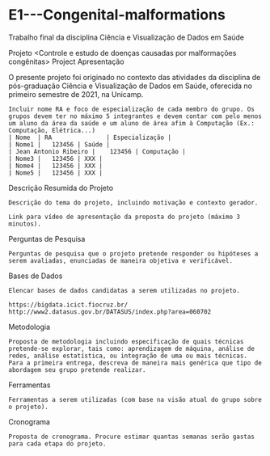 # E1---Congenital-malformations
Trabalho final da disciplina Ciência e Visualização de Dados em Saúde

Projeto <Controle e estudo de doenças causadas por malformações congênitas>
Project <Control and study of diseases caused by congenital malformations>
Apresentação

O presente projeto foi originado no contexto das atividades da disciplina de pós-graduação Ciência e Visualização de Dados em Saúde, oferecida no primeiro semestre de 2021, na Unicamp.

    Incluir nome RA e foco de especialização de cada membro do grupo. Os grupos devem ter no máximo 5 integrantes e devem contar com pelo menos um aluno da área da saúde e um aluno de área afim à Computação (Ex.: Computação, Elétrica...)
    | Nome 	| RA 	           | Especialização |
    | Nome1 |	123456 | Saúde |
    | Jean Antonio Ribeiro |	123456 | Computação |
    | Nome3 |	123456 | XXX |
    | Nome4 |	123456 | XXX |
    | Nome5 |	123456 | XXX |

Descrição Resumida do Projeto

    Descrição do tema do projeto, incluindo motivação e contexto gerador.

    Link para vídeo de apresentação da proposta do projeto (máximo 3 minutos).

Perguntas de Pesquisa

    Perguntas de pesquisa que o projeto pretende responder ou hipóteses a serem avaliadas, enunciadas de maneira objetiva e verificável.

Bases de Dados

    Elencar bases de dados candidatas a serem utilizadas no projeto.
    
    https://bigdata.icict.fiocruz.br/
    http://www2.datasus.gov.br/DATASUS/index.php?area=060702

Metodologia

    Proposta de metodologia incluindo especificação de quais técnicas pretende-se explorar, tais como: aprendizagem de máquina, análise de redes, análise estatística, ou integração de uma ou mais técnicas. Para a primeira entrega, descreva de maneira mais genérica que tipo de abordagem seu grupo pretende realizar.

Ferramentas

    Ferramentas a serem utilizadas (com base na visão atual do grupo sobre o projeto).

Cronograma

    Proposta de cronograma. Procure estimar quantas semanas serão gastas para cada etapa do projeto.
